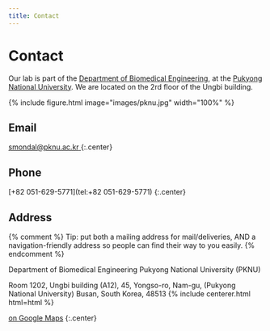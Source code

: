 ```yaml
---
title: Contact
---
```


# <i class="fas fa-envelope"></i>Contact

Our lab is part of the [Department of Biomedical Engineering](https://www.pknu.ac.kr/eng/118), at the [Pukyong National University](https://www.pknu.ac.kr/main).
We are located on the 2rd floor of the Ungbi building.

{% include figure.html image="images/pknu.jpg" width="100%" %}

<!-- section break -->

## <i class="fas fa-envelope"></i>Email

<style type="text/css">
   span.codedirection { unicode-bidi:bidi-override; direction: rtl; }
</style>

<a href="mailto:smondal@pknu.ac.kr">
  <span class="codedirection">rk.ca.unkp@ladnoms</span>
</a>
{:.center}

<!-- section break -->

## <i class="fas fa-phone"></i>Phone

[+82 051-629-5771](tel:+82 051-629-5771)
{:.center}

<!-- section break -->

## <i class="fas fa-address-card"></i>Address

{% comment %}
Tip: put both a mailing address for mail/deliveries, AND a navigation-friendly address so people can find their way to you easily.
{% endcomment %}

Department of Biomedical Engineering
Pukyong National University (PKNU)

Room 1202, Ungbi building (A12),
45, Yongso-ro, Nam-gu, (Pukyong National University)
Busan, South Korea, 48513
{% include centerer.html html=html %}

[<i class="fas fa-external-link-alt"></i> on Google Maps](https://www.google.com/maps?rlz=1C1GCER_en&um=1&ie=UTF-8&fb=1&gl=kr&sa=X&geocode=KR2fN91q7Gg1MbEFhMSgzbwy&daddr=Busan,+Nam-gu,+Yongso-ro,+45)
{:.center}
